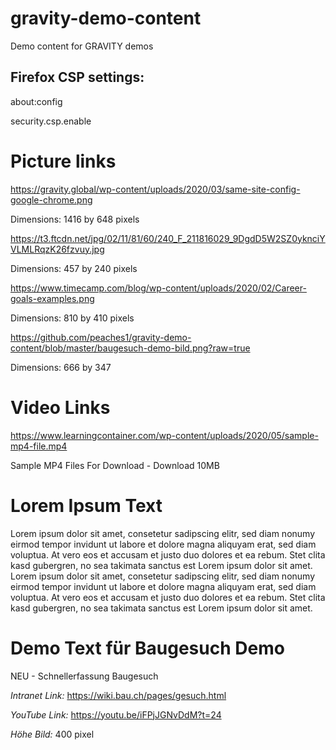 # gravity-demo-content
Demo content for GRAVITY demos

## Firefox CSP settings:
about:config

security.csp.enable



# Picture links
https://gravity.global/wp-content/uploads/2020/03/same-site-config-google-chrome.png

Dimensions: 1416 by 648 pixels 

https://t3.ftcdn.net/jpg/02/11/81/60/240_F_211816029_9DgdD5W2SZ0yknciYVLMLRqzK26fzvuy.jpg

Dimensions: 457 by 240 pixels 

https://www.timecamp.com/blog/wp-content/uploads/2020/02/Career-goals-examples.png

Dimensions: 810 by 410 pixels 

https://github.com/peaches1/gravity-demo-content/blob/master/baugesuch-demo-bild.png?raw=true

Dimensions: 666 by 347 

# Video Links
https://www.learningcontainer.com/wp-content/uploads/2020/05/sample-mp4-file.mp4

Sample MP4 Files For Download - Download 10MB

# Lorem Ipsum Text
Lorem ipsum dolor sit amet, consetetur sadipscing elitr, sed diam nonumy eirmod tempor invidunt ut labore et dolore magna aliquyam erat, sed diam voluptua. At vero eos et accusam et justo duo dolores et ea rebum. Stet clita kasd gubergren, no sea takimata sanctus est Lorem ipsum dolor sit amet. Lorem ipsum dolor sit amet, consetetur sadipscing elitr, sed diam nonumy eirmod tempor invidunt ut labore et dolore magna aliquyam erat, sed diam voluptua. At vero eos et accusam et justo duo dolores et ea rebum. Stet clita kasd gubergren, no sea takimata sanctus est Lorem ipsum dolor sit amet.

# Demo Text für Baugesuch Demo
NEU - Schnellerfassung Baugesuch

_Intranet Link:_ https://wiki.bau.ch/pages/gesuch.html

_YouTube Link:_ https://youtu.be/iFPjJGNvDdM?t=24

_Höhe Bild:_ 400 pixel

